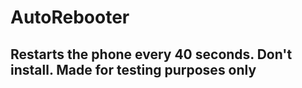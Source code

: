 # AutoRebooter
## Restarts the phone every 40 seconds. Don't install. Made for testing purposes only
